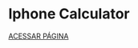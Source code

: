 <div align="left">

# Iphone Calculator

[ACESSAR PÁGINA](https://gabrielbaltar.github.io/iphoneCalculator/)

</div>